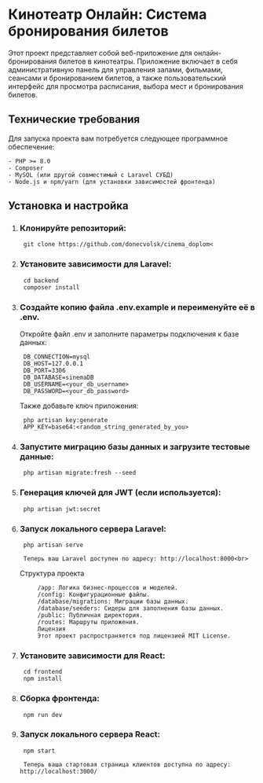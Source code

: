 # Кинотеатр Онлайн: Система бронирования билетов
Этот проект представляет собой веб-приложение для онлайн-бронирования билетов в кинотеатры. Приложение включает в себя административную панель для управления залами, фильмами, сеансами и бронированием билетов, а также пользовательский интерфейс для просмотра расписания, выбора мест и бронирования билетов.

## Технические требования
Для запуска проекта вам потребуется следующее программное обеспечение:

    - PHP >= 8.0
    - Composer
    - MySQL (или другой совместимый с Laravel СУБД)
    - Node.js и npm/yarn (для установки зависимостей фронтенда)

## Установка и настройка
1. ### Клонируйте репозиторий:

        git clone https://github.com/donecvolsk/cinema_doplom<

2. ### Установите зависимости для Laravel:<br>
        cd backend
        composer install

3. ### Создайте копию файла .env.example и переименуйте её в .env.<br>
    Откройте файл .env и заполните параметры подключения к базе данных:<br>

        DB_CONNECTION=mysql
        DB_HOST=127.0.0.1
        DB_PORT=3306
        DB_DATABASE=sinemaDB
        DB_USERNAME=<your_db_username>
        DB_PASSWORD=<your_db_password>
    Также добавьте ключ приложения:
        
        php artisan key:generate
        APP_KEY=base64:<random_string_generated_by_you>

4. ### Запустите миграцию базы данных и загрузите тестовые данные:<br>

        php artisan migrate:fresh --seed

5. ### Генерация ключей для JWT (если используется):

        php artisan jwt:secret

6. ### Запуск локального сервера Laravel:<br>

        php artisan serve

        Теперь ваш Laravel доступен по адресу: http://localhost:8000<br>

    Структура проекта<br>

            /app: Логика бизнес-процессов и моделей.
            /config: Конфигурационные файлы.
            /database/migrations: Миграции базы данных.
            /database/seeders: Сидеры для заполнения базы данных.
            /public: Публичная директория.
            /routes: Маршруты приложения.
            Лицензия
            Этот проект распространяется под лицензией MIT License.

7. ### Установите зависимости для React:<br>
        cd frontend    
        npm install

8. ### Сборка фронтенда:

        npm run dev

9. ### Запуск локального сервера React:<br>

        npm start

        Теперь ваша стартовая страница клиентов доступна по адресу: http://localhost:3000/
        